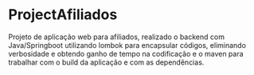 # ProjectAfiliados
Projeto de aplicação web para afiliados, realizado o backend com Java/Springboot utilizando lombok para encapsular códigos, eliminando verbosidade e obtendo ganho de tempo na codificação e o maven para trabalhar com o build da aplicação e com as dependências.
